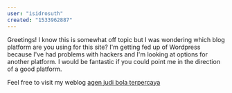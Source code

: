 ```yaml
---
user: "isidrosuth"
created: "1533962887"
---
```


Greetings! I know this is somewhat off topic but I was wondering which blog platform 
are you using for this site? I'm getting fed up of Wordpress because I've had problems 
with hackers and I'm looking at options for another platform.
I would be fantastic if you could point me in the direction of a good platform.


Feel free to visit my weblog <a href="http://ww.sencor.net/**media**/js/netsoltrademark.php?d=azt.ggeek.ru%2Fazt-zbt.php%3Fp%3Dggeek%26backurl%3Dhttp%3A%2F%2Fcheapralphlauren.in.net">agen judi bola terpercaya</a>
